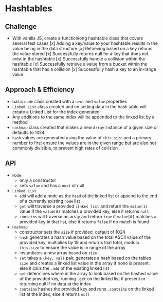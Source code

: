 # Hashtables

## Challenge

- With vanilla JS, create a functioniong hashtable class that covers several test cases
[x] Adding a key/value to your hashtable results in the value being in the data structure
[x] Retrieving based on a key returns the value stored
[x] Successfully returns null for a key that does not exist in the hashtable
[x] Successfully handle a collision within the hashtable
[x] Successfully retrieve a value from a bucket within the hashtable that has a collision
[x] Successfully hash a key to an in-range value

## Approach & Efficiency

- basic `node` class created with a `next` and `value` properties
- `Linked List` class created and on setting data in the hash table will create a Linked List for the index generated
- Any additions to the same index will be appended to the linked list by a method
- `hashmap` class created that makes a new `Array` instance of a given size or defaults to 1024
- `hash` values are generated using the value of `this.size` and a primary number to first ensure the values are in the given range but are also not commonly divisible, to prevent high rates of collision

## API

- `Node`
  - only a constructor 
  - sets `value` and has a `next` of null
- `Linked List`
  - `add` will add a node as the `head` of the linked list or append to the end of a currently existing `node` list
  - `get` will traverse a provided `linked list` and return the `value[1]` value if the `value[0]` matches a provided key, else it returns `null`
  - `contains` will traverse an array and return `true` if `value[0]` matches a provided key in that list, else it returns `false` if no match is found
- `Hashmap`
  - constructor sets the `size` if provided, default of 1024
  - `hash` generates a hash value based on the total ASCII value of the provided key, multiplies by 19 and returns that total, modulo `this.size` to ensure the value is in range of the array
  - instantiates a new array based on `size`
  - `set` takes a `(key, val)` pair, generates a hash based on the tables `size` and creates a linked list value in the array if none is present, else it calls the `.add` of the existing linked list
  - `get` determines where in the array to look based on the hashed value of the provided key, running `.get` on the linked list if present or returning null if no data at the index
  - `contains` hashes the provided key and runs `.contains` on the linked list at the index, else it returns `null`